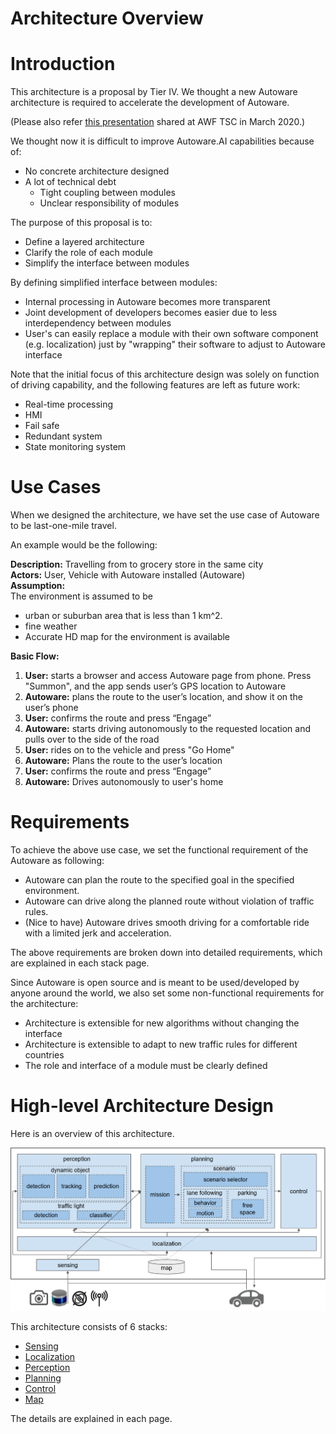 Architecture Overview
======================

# Introduction

This architecture is a proposal by Tier IV. We thought a new Autoware architecture is required to accelerate the development of Autoware.

(Please also refer [this presentation](https://discourse.ros.org/uploads/short-url/woUU7TGLPXFCTJLtht11rJ0SqCL.pdf) shared  at AWF TSC in March 2020.)

We thought now it is difficult to improve Autoware.AI capabilities because of:
- No concrete architecture designed
- A lot of technical debt
	- Tight coupling between modules
	- Unclear responsibility of modules

The purpose of this proposal is to:
- Define a layered architecture
- Clarify the role of each module
- Simplify the interface between modules

By defining simplified interface between modules:
- Internal processing in Autoware becomes more transparent
- Joint development of developers becomes easier due to less interdependency between modules
- User's can easily replace a module with their own software component (e.g. localization) just by "wrapping" their software to adjust to Autoware interface

Note that the initial focus of this architecture design was solely on function of driving capability, and the following features are left as future work:
* Real-time processing
* HMI
* Fail safe
* Redundant system
* State monitoring system


# Use Cases
When we designed the architecture, we have set the use case of Autoware to be last-one-mile travel.

An example would be the following:

**Description:** Travelling from to grocery store in the same city  
**Actors:** User, Vehicle with Autoware installed (Autoware)  
**Assumption:**  
The environment is assumed to be
- urban or suburban area that is less than 1 km^2.
- fine weather
- Accurate HD map for the environment is available

**Basic Flow:**  
1. **User:** starts a browser and access Autoware page from phone. Press "Summon", and the app sends user’s GPS location to Autoware
2. **Autoware:** plans the route to the user’s location, and show it on the user’s phone
3. **User:** confirms the route and press “Engage”
4. **Autoware:** starts driving autonomously to the requested location and pulls over to the side of the road
5. **User:** rides on to the vehicle and press "Go Home"
6. **Autoware:** Plans the route to the user’s location
7. **User:** confirms the route and press “Engage”
8. **Autoware:** Drives autonomously to user's home

# Requirements
To achieve the above use case, we set the functional requirement of the Autoware as following:
- Autoware can plan the route to the specified goal in the specified environment.
- Autoware can drive along the planned route without violation of traffic rules.
- (Nice to have) Autoware drives smooth driving for a comfortable ride with a limited jerk and acceleration.

The above requirements are broken down into detailed requirements, which are explained in each stack page.

Since Autoware is open source and is meant to be used/developed by anyone around the world, we also set some non-functional requirements for the architecture:
- Architecture is extensible for new algorithms without changing the interface
- Architecture is extensible to adapt to new traffic rules for different countries
- The role and interface of a module must be clearly defined

# High-level Architecture Design
Here is an overview of this architecture.

![Overview](/design/img/Overview2.svg)

This architecture consists of 6 stacks:
- [Sensing](Sensing/Sensing.md)
- [Localization](Localization/Localization.md)
- [Perception](Perception/Perception.md)
- [Planning](Planning/Planning.md)
- [Control](Control/Control.md)
- [Map](Map/Map.md)

The details are explained in each page.
